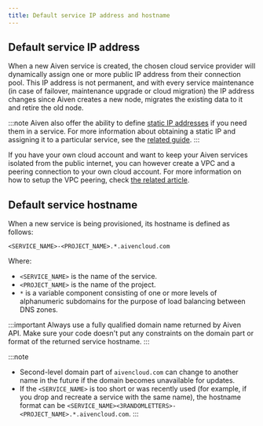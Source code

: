 ```yaml
---
title: Default service IP address and hostname
---
```


## Default service IP address

When a new Aiven service is created, the chosen cloud service provider
will dynamically assign one or more public IP address from their
connection pool. This IP address is not permanent, and with every
service maintenance (in case of failover, maintenance upgrade or cloud
migration) the IP address changes since Aiven creates a new node,
migrates the existing data to it and retire the old node.

:::note
Aiven also offer the ability to define
[static IP addresses](/docs/platform/concepts/static-ips) if you need them in a service.
For more information about obtaining a static IP and assigning it to a particular service,
see the
[related guide](/docs/platform/concepts/static-ips).
:::

If you have your own cloud account and want to keep your Aiven services
isolated from the public internet, you can however create a VPC and a
peering connection to your own cloud account. For more information on
how to setup the VPC peering, check [the related
article](https://docs.aiven.io/docs/platform/howto/manage-vpc-peering).

## Default service hostname

When a new service is being provisioned, its hostname is defined as
follows:

```text
<SERVICE_NAME>-<PROJECT_NAME>.*.aivencloud.com
```

Where:

-   `<SERVICE_NAME>` is the name of the service.
-   `<PROJECT_NAME>` is the name of the project.
-   `*` is a variable component consisting of one or more levels of
    alphanumeric subdomains for the purpose of load balancing between
    DNS zones.

:::important
Always use a fully qualified domain name returned by Aiven API. Make
sure your code doesn't put any constraints on the domain part or format
of the returned service hostname.
:::

:::note
- Second-level domain part of `aivencloud.com` can change to another
  name in the future if the domain becomes unavailable for updates.
- If the `<SERVICE_NAME>` is too short or was recently used (for example,
  if you drop and recreate a service with the same name), the hostname
  format can be
  `<SERVICE_NAME><3RANDOMLETTERS>-<PROJECT_NAME>.*.aivencloud.com`.
:::

